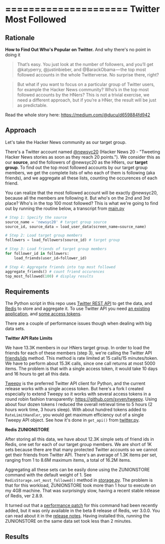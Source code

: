 =====================
Twitter Most Followed
=====================

Rationale
---------

**How to Find Out Who's Popular on Twitter.** And why there's no point in doing it

> That’s easy. You just look at the number of followers, and you’ll get @katyperry, @justinbieber, and @BarackObama — the top most followed accounts in the whole Twitterverse. No surprise there, right?

> But what if you want to focus on a particular group of Twitter users, for example the Hacker News community? Who’s in the top most followed accounts by the HNers? This is not a trivial exercise, we need a different approach, but if you’re a HNer, the result will be just as predictable.

Read the whole story here: https://medium.com/@ducu/d659884fd942


Approach
--------

Let's take the Hacker News community as our target group.

There's a Twitter account named [@newsyc20](http://twitter.com/newsyc20/) (Hacker News 20 - "Tweeting Hacker News stories as soon as they reach 20 points."). We consider this as our **source**, and the followers of @newsyc20 as the HNers, our **target group**. To find out the top most followed accounts by our target group members, we get the complete lists of who each of them is following (aka friends), and we aggregate all these lists, counting the occurences of each friend.

You can realize that the most followed account will be exactly @newsyc20, because all the members are following it. But who's on the 2nd and 3rd place? Who's in the top 100 most followed? This is what we're going to find out by running the routine below, a transcript from [main.py](https://github.com/ducu/twitter-most-followed/blob/master/main.py)


``` python
# Step 1: Specify the source
source_name = 'newsyc20' # target group source
source_id, source_data = load_user_data(screen_name=source_name)

# Step 2: Load target group members
followers = load_followers(source_id) # target group

# Step 3: Load friends of target group members
for follower_id in followers:
	load_friends(user_id=follower_id)

# Step 4: Aggregate friends into top most followed
aggregate_friends() # count friend occurences
top_most_followed(100) # display results
```


Requirements
------------

The Python script in this repo uses [Twitter REST API](https://dev.twitter.com/docs/api/1.1) to get the data, and [Redis](http://redis.io/) to store and aggregate it. To use Twitter API you need [an existing application](https://apps.twitter.com/), and [some access tokens](https://dev.twitter.com/docs/auth/obtaining-access-tokens).

There are a couple of performance issues though when dealing with big data sets.

**Twitter API Rate Limits**

We have 13.3K members in our HNers target group. In order to load the friends for each of these members (step 3), we're calling the Twitter API [friends/ids](https://dev.twitter.com/docs/api/1.1/get/friends/ids) method. This method is rate limited at 15 calls/15 minutes/token. We have to perform about 15.3K calls, since one call returns at most 5000 items. The problem is that with a single access token, it would take 10 days and 16 hours to get all this data.

[Tweepy](https://github.com/tweepy/tweepy/) is the preferred Twitter API client for Python, and the current release works with a single access token. But here's a fork I created especially to extend Tweepy so it works with several access tokens in a round robin fashion transparently: https://github.com/svven/tweepy. Using about four dozen tokens I reduced the overall retrieval time to 5 hours (2 hours work time, 3 hours sleep). With about hundred tokens added to `RateLimitHandler`, you would get maximum efficiency out of a single Tweepy API object. See how it's done in `get_api()` from [twitter.py](https://github.com/ducu/twitter-most-followed/blob/master/twitter.py).

**Redis ZUNIONSTORE**

After storing all this data, we have about 12.3K simple sets of friend ids in Redis, one set for each of our target group members. We are short of 1K sets because there are that many protected Twitter accounts so we cannot get their friends from Twitter API. There's an average of 1.3K items per set, ranging from 1 to 8.6M maximum items, a total of 16.2M items.

Aggregating all these sets can be easily done using the ZUNIONSTORE command with the default weight of 1. See `RedisStorage.set_most_followed()` method in [storage.py](https://github.com/ducu/twitter-most-followed/blob/master/storage.py). The problem is that for this workload, ZUNIONSTORE took more than 1 hour to execute on my 4GB machine. That was surprisingly slow, having a recent stable release of Redis, ver 2.8.9.

It turned out that a [performance patch](https://github.com/antirez/redis/pull/1786) for this command had been recently added, but it was only available in the beta 8 release of Redis, ver 3.0.0. You can read about it in the [release notes](https://raw.githubusercontent.com/antirez/redis/3.0/00-RELEASENOTES). Having installed this, running the ZUNIONSTORE on the same data set took less than 2 minutes.

Results
-------




